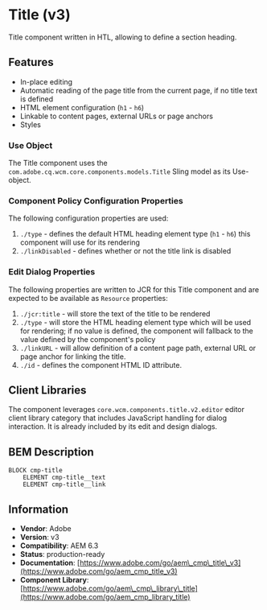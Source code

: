 <!--
Copyright 2021 Adobe

Licensed under the Apache License, Version 2.0 (the "License");
you may not use this file except in compliance with the License.
You may obtain a copy of the License at

    http://www.apache.org/licenses/LICENSE-2.0

Unless required by applicable law or agreed to in writing, software
distributed under the License is distributed on an "AS IS" BASIS,
WITHOUT WARRANTIES OR CONDITIONS OF ANY KIND, either express or implied.
See the License for the specific language governing permissions and
limitations under the License.
-->
Title (v3)
====
Title component written in HTL, allowing to define a section heading.

## Features

* In-place editing
* Automatic reading of the page title from the current page, if no title text is defined
* HTML element configuration (`h1` - `h6`)
* Linkable to content pages, external URLs or page anchors
* Styles

### Use Object
The Title component uses the `com.adobe.cq.wcm.core.components.models.Title` Sling model as its Use-object.

### Component Policy Configuration Properties
The following configuration properties are used:

1. `./type` - defines the default HTML heading element type (`h1` - `h6`) this component will use for its rendering
2. `./linkDisabled` - defines whether or not the title link is disabled

### Edit Dialog Properties
The following properties are written to JCR for this Title component and are expected to be available as `Resource` properties:

1. `./jcr:title` - will store the text of the title to be rendered
2. `./type` - will store the HTML heading element type which will be used for rendering; if no value is defined, the component will fallback
to the value defined by the component's policy
3. `./linkURL` - will allow definition of a content page path, external URL or page anchor for linking the title.
4. `./id` - defines the component HTML ID attribute.

## Client Libraries
The component leverages `core.wcm.components.title.v2.editor` editor client library category that includes JavaScript
handling for dialog interaction. It is already included by its edit and design dialogs.

## BEM Description
```
BLOCK cmp-title
    ELEMENT cmp-title__text
    ELEMENT cmp-title__link
```

## Information
* **Vendor**: Adobe
* **Version**: v3
* **Compatibility**: AEM 6.3
* **Status**: production-ready
* **Documentation**: [https://www.adobe.com/go/aem\_cmp\_title\_v3](https://www.adobe.com/go/aem_cmp_title_v3)
* **Component Library**: [https://www.adobe.com/go/aem\_cmp\_library\_title](https://www.adobe.com/go/aem_cmp_library_title)
